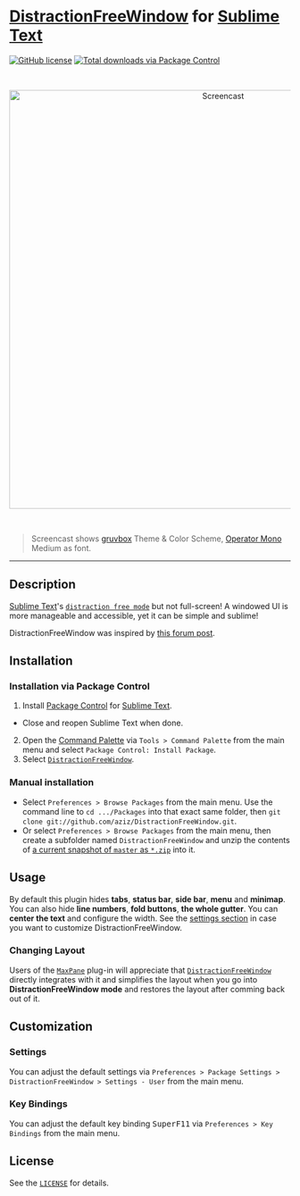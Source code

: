 # [DistractionFreeWindow](https://github.com/aziz/DistractionFreeWindow) for [Sublime Text](https://www.sublimetext.com)

[![GitHub license](https://img.shields.io/github/license/aziz/DistractionFreeWindow.svg?style=flat-square)](https://github.com/aziz/DistractionFreeWindow/blob/master/LICENSE)
[![Total downloads via Package Control](https://img.shields.io/packagecontrol/dt/DistractionFreeWindow.svg?style=flat-square)](https://packagecontrol.io/packages/DistractionFreeWindow)

<br>

<p align="center">
  <img width="750" src="docs/screencast.gif" alt="Screencast">
</p>

<br>

> Screencast shows [gruvbox](https://github.com/Briles/gruvbox) Theme & Color Scheme, [Operator Mono](http://www.typography.com/fonts/operator/overview) Medium as font.

---

## Description

[Sublime Text](https://www.sublimetext.com)'s [`distraction free mode`](https://www.sublimetext.com/docs/3/distraction_free.html) but not full-screen!
A windowed UI is more manageable and accessible, yet it can be simple and sublime!

DistractionFreeWindow was inspired by [this forum post](https://forum.sublimetext.com/t/non-fullscreen-distraction-free-mode/12343).

## Installation

### Installation via Package Control

1. Install [Package Control](https://packagecontrol.io/installation) for [Sublime Text](https://www.sublimetext.com).
  * Close and reopen Sublime Text when done.
2. Open the [Command Palette](http://docs.sublimetext.info/en/latest/extensibility/command_palette.html) via `Tools > Command Palette` from the main menu and select `Package Control: Install Package`.
3. Select [`DistractionFreeWindow`](https://packagecontrol.io/packages/DistractionFreeWindow).

### Manual installation

* Select `Preferences > Browse Packages` from the main menu. Use the command line to `cd .../Packages` into that exact same folder, then `git clone git://github.com/aziz/DistractionFreeWindow.git`.
* Or select `Preferences > Browse Packages` from the main menu, then create a subfolder named `DistractionFreeWindow` and unzip the contents of [a current snapshot of `master` as `*.zip`](https://github.com/aziz/DistractionFreeWindow/archive/master.zip) into it.

## Usage

By default this plugin hides **tabs**, **status bar**, **side bar**, **menu** and **minimap**.
You can also hide **line numbers**, **fold buttons**, **the whole gutter**.
You can **center the text** and configure the width.
See the [settings section](#settings) in case you want to customize DistractionFreeWindow.

### Changing Layout

Users of the [`MaxPane`](https://packagecontrol.io/packages/MaxPane) plug-in will appreciate that [`DistractionFreeWindow`](https://packagecontrol.io/packages/DistractionFreeWindow) directly integrates with it and simplifies the layout when you go into **DistractionFreeWindow mode** and restores the layout after comming back out of it.

## Customization

### Settings

You can adjust the default settings via `Preferences > Package Settings > DistractionFreeWindow > Settings - User` from the main menu.

### Key Bindings

You can adjust the default key binding <kbd>Super</kbd><kbd>F11</kbd> via `Preferences > Key Bindings` from the main menu.

## License

See the [`LICENSE`](LICENSE) for details.
